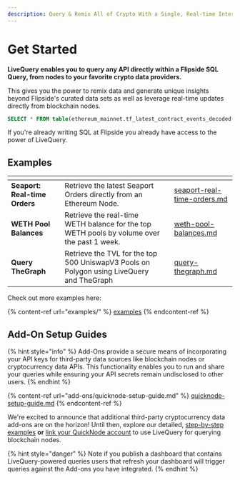 ```yaml
---
description: Query & Remix All of Crypto With a Single, Real-time Interface
---
```


# Get Started

**LiveQuery enables you to query any API directly within a Flipside SQL Query, from nodes to your favorite crypto data providers.**&#x20;

This gives you the power to remix data and generate unique insights beyond Flipside's curated data sets as well as leverage real-time updates directly from blockchain nodes.

```sql
SELECT * FROM table(ethereum_mainnet.tf_latest_contract_events_decoded(<address>))
```

If you're already writing SQL at Flipside you already have access to the power of LiveQuery.

## Examples

<table data-view="cards"><thead><tr><th></th><th></th><th></th><th data-hidden data-card-target data-type="content-ref"></th></tr></thead><tbody><tr><td><strong>Seaport: Real-time Orders</strong></td><td>Retrieve the latest Seaport Orders directly from an Ethereum Node.</td><td></td><td><a href="examples/evm-functions/seaport-real-time-orders.md">seaport-real-time-orders.md</a></td></tr><tr><td><strong>WETH Pool Balances</strong></td><td>Retrieve the real-time WETH balance for the top WETH pools by volume over the past 1 week. </td><td></td><td><a href="examples/evm-functions/weth-pool-balances.md">weth-pool-balances.md</a></td></tr><tr><td><strong>Query TheGraph</strong></td><td>Retrieve the TVL for the top 500 UniswapV3 Pools on Polygon using LiveQuery and TheGraph</td><td></td><td><a href="examples/api-functions/query-thegraph.md">query-thegraph.md</a></td></tr></tbody></table>

Check out more examples here:

{% content-ref url="examples/" %}
[examples](examples/)
{% endcontent-ref %}

## Add-On Setup Guides

{% hint style="info" %}
Add-Ons provide a secure means of incorporating your API keys for third-party data sources like blockchain nodes or cryptocurrency data APIs. This functionality enables you to run and share your queries while ensuring your API secrets remain undisclosed to other users.
{% endhint %}

{% content-ref url="add-ons/quicknode-setup-guide.md" %}
[quicknode-setup-guide.md](add-ons/quicknode-setup-guide.md)
{% endcontent-ref %}

We're excited to announce that additional third-party cryptocurrency data add-ons are on the horizon! Until then, explore our detailed, [step-by-step examples](examples/) **or** [link your QuickNode account](add-ons/quicknode-setup-guide.md) to use LiveQuery for querying blockchain nodes.

{% hint style="danger" %}
Note if you publish a dashboard that contains LiveQuery-powered queries users that refresh your dashboard will trigger queries against the Add-ons you have integrated.
{% endhint %}
